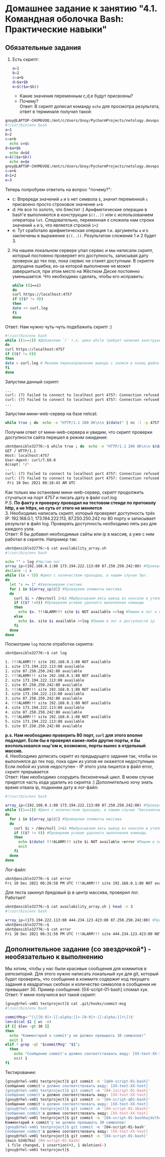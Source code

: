 # Домашнее задание к занятию "4.1. Командная оболочка Bash: Практические навыки"

## Обязательные задания

1. Есть скрипт:
    ```bash
    a=1
    b=2
    c=a+b
    d=$a+$b
    e=$(($a+$b))
    ```
    * Какие значения переменным c,d,e будут присвоены?
    * Почему?  
Ответ:  В скрипт дописал команду `echo` для просмотра результата, ответ в терминале получил такой:
```bash
gnoy@LAPTOP-CHVMGVOQ:/mnt/c/Users/Gnoy/PycharmProjects/netology.devops.pub/04-script-01-bash$ cat ./one.sh
#!/usr/bin/env bash
a=1
b=2
c=a+b
  echo c=$c
d=$a+$b
  echo d=$d
e=$(($a+$b))
  echo e=$e
gnoy@LAPTOP-CHVMGVOQ:/mnt/c/Users/Gnoy/PycharmProjects/netology.devops.pub/04-script-01-bash$ ./one.sh
c=a+b
d=1+2
e=3
```
Теперь попробуем ответить на вопрос "почему?":  
* c: Впререди значений `a` и `b` нет символа `$`, значит переменной `с` присвоено просто строковое значение `a+b` 
* d: Не все то золото, что блестит :) Арифметические операции в bash'е  выполняются в конструкции `$((..))` или с использованием оператора `let`. Следовательно, переменная `d` сложила нам строки значений `a` и `b`, что является строкой `1+2`
* e: Тут сработало арифметическая операция т.к. аргументы `a` и `b` заключены в выражение `$((..))`. Результатом сложения 1 и 2 будет 3.  

2. На нашем локальном сервере упал сервис и мы написали скрипт, который постоянно проверяет его доступность, записывая дату проверок до тех пор, пока сервис не станет доступным. В скрипте допущена ошибка, из-за которой выполнение не может завершиться, при этом место на Жёстком Диске постоянно уменьшается. Что необходимо сделать, чтобы его исправить:
    ```bash
    while ((1==1)
    do
    curl https://localhost:4757
    if (($? != 0))
    then
    date >> curl.log
    fi
    done
    ```
Ответ:  Нам нужно чуть-чуть подебажить скрипт :)
```bash
#!/usr/bin/env bash
while ((1==1)) #Добавляем `)` т.к. цикл while требует наличия конструкции в условии `((..))`
do
curl https://localhost:4757
if (($? != 0))
then
date > curl.log # Меняем перенаправление вывода с записи в конец файла `>>` на перенаправление вывода с перезаписью файла `>`. Место на диске уменьшаться не будет.
fi
done
```
Запустим данный скрипт:
```bash
...
curl: (7) Failed to connect to localhost port 4757: Connection refused
curl: (7) Failed to connect to localhost port 4757: Connection refused
...
````
Запустим мини-web-сервер на базе netcat:
```bash
while true ; do  echo -e "HTTP/1.1 200 OK\n\n $(date)" | nc -l -p 4757  ; done
```
Получим ответ от мини-web-сервера и увидим, что скрипт проверки доступности сайта перешел в режим ожидания:
```bash
ubnt@ansible32776:~$ while true ; do  echo -e "HTTP/1.1 200 OK\n\n $(date)" | nc -l -p 4757  ; done
GET / HTTP/1.1
Host: localhost:4757
User-Agent: curl/7.68.0
Accept: */*
...
curl: (7) Failed to connect to localhost port 4757: Connection refused
curl: (7) Failed to connect to localhost port 4757: Connection refused
 Fri 10 Dec 2021 08:18:43 AM UTC
```
Как только мы остановим мини-web-сервер, скрипт продолжить стучаться на порт 4757 и писать дату в файл curl.log  
P.S. **По факту я проверку проводил на тестовом стенде по протоколу http, а не https, но суть от этого не меняется**  
3. Необходимо написать скрипт, который проверяет доступность трёх IP: 192.168.0.1, 173.194.222.113, 87.250.250.242 по 80 порту и записывает результат в файл log. Проверять доступность необходимо пять раз для каждого узла.  
Ответ:  Я бы добавил необходимые сайты или ip в массив, а уже с ним работал в скрипте. Например так:
```bash
ubnt@ansible32776:~$ cat availability_array.sh
#!/usr/bin/env bash

echo "" > log #Чистим лог
array_ip=(192.168.0.1:80 173.194.222.113:80 87.250.250.242:80) #Проверяемые ip
declare -i x
while ((x < 5)) #Цикл с количеством проходов, в нашем случае 5шт.
do
  let "x += 1" #Увеличиваем счетчик
  for i in ${array_ip[@]} #Проверяем элементы массива
  do
    curl $i > /dev/null 2>&1 #Выбрасываем весь вывод из консоли в утиль. Зачем нам его видеть? :D Магия!
    if (($? !=0)) #Проверяем усовие удачного выполнения команды
    then
      echo $x. !!!ALARM!!! site $i NOT available >>log #Пишем в лог о недоступности ip
    else
      echo $x. site $i available >>log #Пишем в лог о доступности ip
    fi
  done
done
```
Посмотрим `log` после отработки скрипта:
```bash
ubnt@ansible32776:~$ cat log

1. !!!ALARM!!! site 192.168.0.1:80 NOT available
1. site 173.194.222.113:80 available
1. site 87.250.250.242:80 available
2. !!!ALARM!!! site 192.168.0.1:80 NOT available
2. site 173.194.222.113:80 available
2. site 87.250.250.242:80 available
3. !!!ALARM!!! site 192.168.0.1:80 NOT available
3. site 173.194.222.113:80 available
3. site 87.250.250.242:80 available
4. !!!ALARM!!! site 192.168.0.1:80 NOT available
4. site 173.194.222.113:80 available
4. site 87.250.250.242:80 available
5. !!!ALARM!!! site 192.168.0.1:80 NOT available
5. site 173.194.222.113:80 available
5. site 87.250.250.242:80 available
```
**p.s. Нам необходимо проверить 80 порт, `curl` для этого вполне подходит. Если бы я проверял какие-либо другие порты, я бы воспользовался `nmap`'ом и, возможно, порты вынес в отдельный массив.**  
4. Необходимо дописать скрипт из предыдущего задания так, чтобы он выполнялся до тех пор, пока один из узлов не окажется недоступным. Если любой из узлов недоступен - IP этого узла пишется в файл error, скрипт прерывается  
Ответ: Нам необходимо соорудить бесконечный цикл. В моем случае придется часть кода удалить из скрипта :) Дополнительно хочу знать время отвала ip, подкинем дату в лог-файл:
```bash
#!/usr/bin/env bash

array_ip=(192.168.0.1:80 173.194.222.113:80 87.250.250.242:80) #Проверяемые ip
while ((1==1)) #Цикл с количеством проходов, в нашем случае "бесконечный" (пока условие верно)
do
  for i in ${array_ip[@]} #Проверяем элементы массива
  do
    curl $i > /dev/null 2>&1 #Выбрасываем весь вывод из консоли в утиль. Зачем нам его видеть? :D Магия!
    if (($? != 0)) #Проверяем усовие удачного выполнения команды
    then
      echo $(date) !!!ALARM!!! site $i NOT available >error #Пишем в лог о недоступности ip
      exit
    fi
  done
done
```
Лог-файл:
```bash
ubnt@ansible32776:~$ cat error
Fri 10 Dec 2021 06:26:58 PM UTC !!!ALARM!!! site 192.168.0.1:80 NOT available
```
Для теста закинул бредовый ip в центр массива, проверил лог. Работает!
```bash
ubnt@ansible32776:~$ cat availability_array.sh | head -n 3
#!/usr/bin/env bash

array_ip=(173.194.222.113:80 444.234.123.423:80 87.250.250.242:80) #Проверяемые ip
ubnt@ansible32776:~$
ubnt@ansible32776:~$ cat error
Fri 10 Dec 2021 06:31:58 PM UTC !!!ALARM!!! site 444.234.123.423:80 NOT available
```
## Дополнительное задание (со звездочкой*) - необязательно к выполнению

Мы хотим, чтобы у нас были красивые сообщения для коммитов в репозиторий. Для этого нужно написать локальный хук для git, который будет проверять, что сообщение в коммите содержит код текущего задания в квадратных скобках и количество символов в сообщении не превышает 30. Пример сообщения: \[04-script-01-bash\] сломал хук.  
Ответ:  У меня получился вот такой скрипт:
```bash
[gnoy@rhel-vm01 testproject]$ cat .git/hooks/commit-msg
#!/usr/bin/env bash

commitMsg='^(\[[0-9]+-[[:alpha:]]+-[0-9]+-[[:alpha:]]+\])$'
len=$(cat $1 | wc -m)
if [[ $len -gt 30 ]]
then
  echo "Комментарий к commit'у не должен превышать 30 символов!"
  exit 1
elif ! grep -qE "$commitMsg" "$1";
  then
    echo "Сообщение commit'а должно соответствовать виду: [XX-text-XX-text]"
    exit 1
fi
```
Тестирование:
```bash
[gnoy@rhel-vm01 testproject]$ git commit -m '[q04-script-01-bash]'
Сообщение commit'а должно соответствовать виду: [XX-text-XX-text]
[gnoy@rhel-vm01 testproject]$ git commit -m '[04-1script-01-bash]'
Сообщение commit'а должно соответствовать виду: [XX-text-XX-text]
[gnoy@rhel-vm01 testproject]$ git commit -m '[04-script-q01-bash]'
Сообщение commit'а должно соответствовать виду: [XX-text-XX-text]
[gnoy@rhel-vm01 testproject]$ git commit -m '[04-script-01-1bash]'
Сообщение commit'а должно соответствовать виду: [XX-text-XX-text]
[gnoy@rhel-vm01 testproject]$ git commit -m '[04-script-01-bashhajdvlhasjvlshvbhasjvblshvlhajvaljvl]'
Комментарий к commit'у не должен превышать 30 символов!
[gnoy@rhel-vm01 testproject]$ git commit -m '[04-script-01-bash'
Сообщение commit'а должно соответствовать виду: [XX-text-XX-text]
[gnoy@rhel-vm01 testproject]$ git commit -m '[04-script-01-bash]'
[main b34b76a] [04-script-01-bash]
 1 file changed, 1 insertion(+), 1 deletion(-)
[gnoy@rhel-vm01 testproject]$
```
